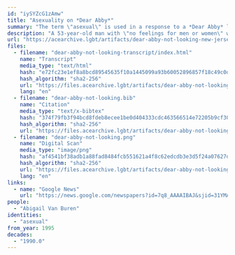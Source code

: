 ```yaml
---
id: "iySYZcG1zAmw"
title: "Asexuality on *Dear Abby*"
summary: "The term \"asexual\" is used in a response to a *Dear Abby* letter"
description: "A 53-year-old man with \"no feelings for men or women\" writes to *Dear Abby*, and Abby offers the asexual label and assures the man there's nothing wrong with him"
url: "https://acearchive.lgbt/artifacts/dear-abby-not-looking-new-jersey"
files:
  - filename: "dear-abby-not-looking-transcript/index.html"
    name: "Transcript"
    media_type: "text/html"
    hash: "e72fc23e1ef8a8bcd89545635f10a1445099a93b60052896857f18c49c0d9cd3"
    hash_algorithm: "sha2-256"
    url: "https://files.acearchive.lgbt/artifacts/dear-abby-not-looking-new-jersey/dear-abby-not-looking-transcript/index.html"
    lang: "en"
  - filename: "dear-abby-not-looking.bib"
    name: "Citation"
    media_type: "text/x-bibtex"
    hash: "374f79fb3f94bcd8fdeb8ecee1be0d404333cdc463566514e72205b9cf30c533"
    hash_algorithm: "sha2-256"
    url: "https://files.acearchive.lgbt/artifacts/dear-abby-not-looking-new-jersey/dear-abby-not-looking.bib"
  - filename: "dear-abby-not-looking.png"
    name: "Digital Scan"
    media_type: "image/png"
    hash: "af4541bf38adb1a88fad8484fcb551621a4f8c62edcdb3e3d5f24a07627dd3fc"
    hash_algorithm: "sha2-256"
    url: "https://files.acearchive.lgbt/artifacts/dear-abby-not-looking-new-jersey/dear-abby-not-looking.png"
    lang: "en"
links:
  - name: "Google News"
    url: "https://news.google.com/newspapers?id=7q8_AAAAIBAJ&sjid=31YMAAAAIBAJ&pg=6814%2C6344642"
people:
  - "Abigail Van Buren"
identities:
  - "asexual"
from_year: 1995
decades:
  - "1990.0"
---
```

